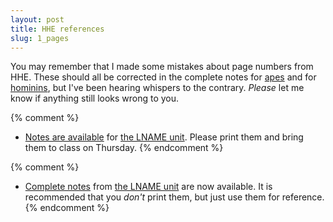 ```yaml
---
layout: post
title: HHE references
slug: 1_pages
---
```


You may remember that I made some mistakes about page numbers from HHE. These should all be corrected in the complete notes for [apes](/materials/apes.complete.pdf) and for [hominins](/materials/homo.complete.pdf), but I've been hearing whispers to the contrary. _Please_ let me know if anything still looks wrong to you.

{% comment %} 
* [Notes are available](/materials/UNAME.handouts.pdf) for [the LNAME unit](/UNAME.html). Please print them and bring them to class on Thursday.
{% endcomment %} 

{% comment %} 
* [Complete notes](/materials/UNAME.complete.pdf) from [the LNAME unit](/UNAME.html) are now available. It is recommended that you _don't_ print them, but just use them for reference.
{% endcomment %} 

